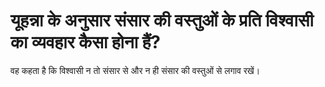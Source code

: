 # यूहन्ना के अनुसार संसार की वस्तुओं के प्रति विश्वासी का व्यवहार कैसा होना हैं?
वह कहता है कि विश्वासी न तो संसार से और न ही संसार की वस्तुओं से लगाव रखें।